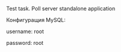 Test task. Poll server standalone application 

Конфигуращия MySQL:

 username: root

 password: root
